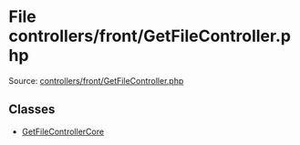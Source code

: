 File controllers/front/GetFileController.php
=========

Source: [controllers/front/GetFileController.php](https://github.com/PrestaShop/PrestaShop/blob/1.5.0.5/controllers/front/GetFileController.php)


Classes
-------

* [GetFileControllerCore](class.GetFileControllerCore.md)


